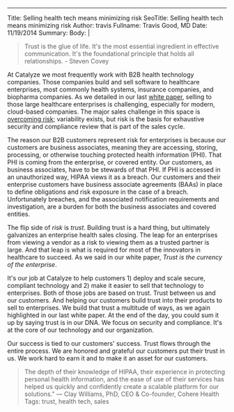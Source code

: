 ---
Title: Selling health tech means minimizing risk
SeoTitle: Selling health tech means minimizing risk
Author: travis
Fullname: Travis Good, MD
Date: 11/19/2014
Summary: 
Body: |
> Trust is the glue of life. It's the most essential ingredient in effective communication. It's the foundational principle that holds all relationships. - Steven Covey

At Catalyze we most frequently work with B2B health technology companies. Those companies build and sell software to healthcare enterprises, most commonly health systems, insurance companies, and biopharma companies. As we detailed in our last [white paper](https://catalyze.io/whitepapers/making-enterprise-healthcare-sales-easier/), selling to those large healthcare enterprises is challenging, especially for modern, cloud-based companies. The major sales challenge in this space is [overcoming risk](http://www.verizonenterprise.com/resources/reports/rp_hbr-vertical-report-healthcare_en_xg.pdf); variability exists, but risk is the basis for exhaustive security and compliance review that is part of the sales cycle.

The reason our B2B customers represent risk for enterprises is because our customers are business associates, meaning they are accessing, storing, processing, or otherwise touching protected health information (PHI). That PHI is coming from the enterprise, or covered entity. Our customers, as business associates, have to be stewards of that PHI. If PHI is accessed in an unauthorized way, HIPAA views it as a breach. Our customers and their enterprise customers have business associate agreements (BAAs) in place to define obligations and risk exposure in the case of a breach. Unfortunately breaches, and the associated notification requirements and investigation, are a burden for both the business associates and covered entities.

The flip side of _risk_ is _trust_. Building trust is a hard thing, but ultimately galvanizes an enterprise health sales closing. The leap for an enterprises from viewing a vendor as a risk to viewing them as a trusted partner is large. And that leap is what is required for most of the innovators in healthcare to succeed. As we said in our white paper, _Trust is the currency of the enterprise_.

It's our job at Catalyze to help customers 1) deploy and scale secure, compliant technology and 2) make it easier to sell that technology to enterprises. Both of those jobs are based on trust. Trust between us and our customers. And helping our customers build trust into their products to sell to enterprises. We build that trust a multitude of ways, as we again highlighted in our last white paper. At the end of the day, you could sum it up by saying trust is in our DNA. We focus on security and compliance. It's at the core of our technology and our organization.

Our success is tied to our customers' success. Trust flows through the entire process. We are honored and grateful our customers put their trust in us. We work hard to earn it and to make it an asset for our customers.

> The depth of their knowledge of HIPAA, their experience in protecting personal health information, and the ease of use of their services has helped us quickly and confidently create a scalable platform for our solutions.” — Clay Williams, PhD, CEO & Co-founder, Cohere Health
Tags: trust, health tech, sales